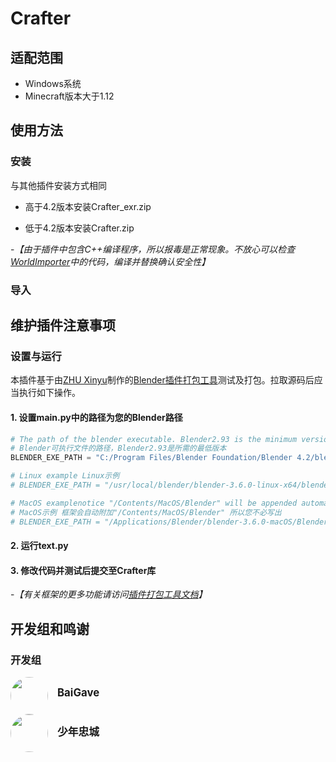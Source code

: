 # Crafter

## 适配范围

- Windows系统
- Minecraft版本大于1.12

## 使用方法

### 安装

与其他插件安装方式相同

- 高于4.2版本安装Crafter_exr.zip

- 低于4.2版本安装Crafter.zip

-*【由于插件中包含C++编译程序，所以报毒是正常现象。不放心可以检查[WorldImporter](https://github.com/BaiGave/WorldImporter)中的代码，编译并替换确认安全性】*

### 导入

## 维护插件注意事项

### 设置与运行

本插件基于由[ZHU Xinyu](https://github.com/xzhuah)制作的[Blender插件打包工具](https://github.com/xzhuah/BlenderAddonPackageTool)测试及打包。拉取源码后应当执行如下操作。

#### 1. 设置**main.py**中的路径为您的Blender路径

```python
# The path of the blender executable. Blender2.93 is the minimum version required
# Blender可执行文件的路径，Blender2.93是所需的最低版本
BLENDER_EXE_PATH = "C:/Program Files/Blender Foundation/Blender 4.2/blender.exe"

# Linux example Linux示例
# BLENDER_EXE_PATH = "/usr/local/blender/blender-3.6.0-linux-x64/blender"

# MacOS examplenotice "/Contents/MacOS/Blender" will be appended automatically if you didn't write it explicitly
# MacOS示例 框架会自动附加"/Contents/MacOS/Blender" 所以您不必写出
# BLENDER_EXE_PATH = "/Applications/Blender/blender-3.6.0-macOS/Blender.app"
```

#### 2. 运行**text.py**

#### 3. 修改代码并测试后提交至Crafter库

-*【有关框架的更多功能请访问[插件打包工具文档](https://github.com/xzhuah/BlenderAddonPackageTool?tab=readme-ov-file#blender-插件开发框架及打包工具)】*

## 开发组和鸣谢

### 开发组
<a href="https://space.bilibili.com/3461563635731405" target="_blank" style="color: inherit; text-decoration: none;">
    <div style="display: flow-root;">
    <img 
        src="https://i0.hdslb.com/bfs/face/d7d82f14e8469c3c973cd1d7b981ed275069aa55.jpg@128w_128h_1c_1s.webp" 
        style="float: left; width: 60px; border-radius: 50%; margin-right: 15px;"
    >
    <div style="padding-top: 15px;">
        <strong style="font-size: 1.2em;">BaiGave</strong>
        <br>
    </div>
    </div>
</a>

<a href="https://space.bilibili.com/455309610" target="_blank" style="color: inherit; text-decoration: none;">
    <div style="display: flow-root;">
    <img 
        src="https://i0.hdslb.com/bfs/face/cca0a2997727b7c9625b6c84b79d75b1d20b0505.jpg@128w_128h_1c_1s.webp" 
        style="float: left; width: 60px; border-radius: 50%; margin-right: 15px;"
    >
    <div style="padding-top: 15px;">
        <strong style="font-size: 1.2em;">少年忠城</strong>
        <br>
    </div>
    </div>
</a>